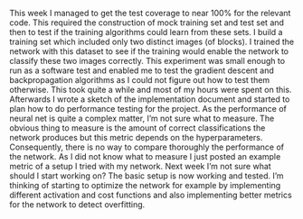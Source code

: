 This week I managed to get the test coverage to near 100% for the relevant code. This required the construction of mock training set and test set and then to test if the training algorithms could learn from these sets. I build a training set which included only two distinct images (of blocks). I trained the network with this dataset to see if the training would enable the network to classify these two images correctly. This experiment was small enough to run as a software test and enabled me to test the gradient descent and backpropagation algorithms as I could not figure out how to test them otherwise. This took quite a while and most of my hours were spent on this. Afterwards I wrote a sketch of the implementation document and started to plan how to do performance testing for the project. As the performance of neural net is quite a complex matter, I’m not sure what to measure. The obvious thing to measure is the amount of correct classifications the network produces but this metric depends on the hyperparameters. Consequently, there is no way to compare thoroughly the performance of the network. As I did not know what to measure I just posted an example metric of a setup I tried with my network. Next week I’m not sure what should I start working on? The basic setup is now working and tested. I’m thinking of starting to optimize the network for example by implementing different activation and cost functions and also implementing better metrics for the network to detect overfitting. 
